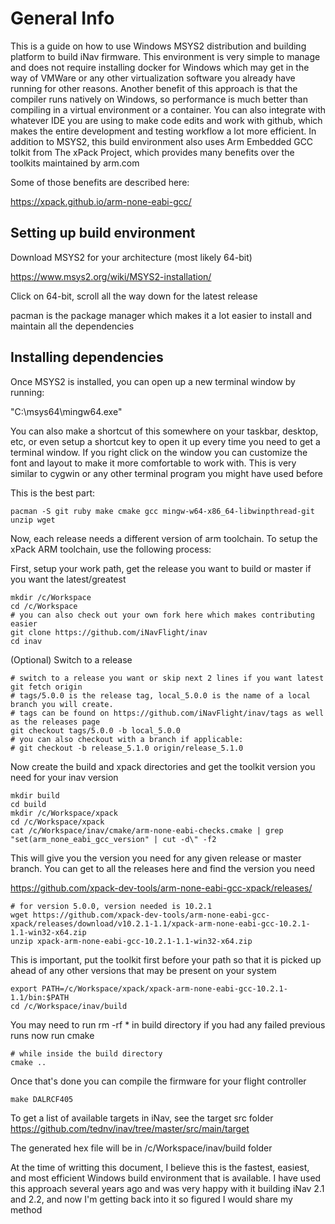 # General Info

This is a guide on how to use Windows MSYS2 distribution and building platform to build iNav firmware. This environment is very simple to manage and does not require installing docker for Windows which may get in the way of VMWare or any other virtualization software you already have running for other reasons. Another benefit of this approach is that the compiler runs natively on Windows, so performance is much better than compiling in a virtual environment or a container. You can also integrate with whatever IDE you are using to make code edits and work with github, which makes the entire development and testing workflow a lot more efficient. In addition to MSYS2, this build environment also uses Arm Embedded GCC tolkit from The xPack Project, which provides many benefits over the toolkits maintained by arm.com

Some of those benefits are described here:

https://xpack.github.io/arm-none-eabi-gcc/

## Setting up build environment

Download MSYS2 for your architecture (most likely 64-bit)

https://www.msys2.org/wiki/MSYS2-installation/

Click on 64-bit, scroll all the way down for the latest release

pacman is the package manager which makes it a lot easier to install and maintain all the dependencies

## Installing dependencies

Once MSYS2 is installed, you can open up a new terminal window by running:

"C:\msys64\mingw64.exe"

You can also make a shortcut of this somewhere on your taskbar, desktop, etc, or even setup a shortcut key to open it up every time you need to get a terminal window. If you right click on the window you can customize the font and layout to make it more comfortable to work with. This is very similar to cygwin or any other terminal program you might have used before

This is the best part:
```
pacman -S git ruby make cmake gcc mingw-w64-x86_64-libwinpthread-git unzip wget
```

Now, each release needs a different version of arm toolchain. To setup the xPack ARM toolchain, use the following process:

First, setup your work path, get the release you want to build or master if you want the latest/greatest
```
mkdir /c/Workspace
cd /c/Workspace
# you can also check out your own fork here which makes contributing easier
git clone https://github.com/iNavFlight/inav
cd inav
```

(Optional) Switch to a release
```
# switch to a release you want or skip next 2 lines if you want latest
git fetch origin
# tags/5.0.0 is the release tag, local_5.0.0 is the name of a local branch you will create.
# tags can be found on https://github.com/iNavFlight/inav/tags as well as the releases page
git checkout tags/5.0.0 -b local_5.0.0
# you can also checkout with a branch if applicable:
# git checkout -b release_5.1.0 origin/release_5.1.0
```
Now create the build and xpack directories and get the toolkit version you need for your inav version
```
mkdir build
cd build
mkdir /c/Workspace/xpack
cd /c/Workspace/xpack
cat /c/Workspace/inav/cmake/arm-none-eabi-checks.cmake | grep "set(arm_none_eabi_gcc_version" | cut -d\" -f2
```
This will give you the version you need for any given release or master branch. You can get to all the releases here and find the version you need

https://github.com/xpack-dev-tools/arm-none-eabi-gcc-xpack/releases/
```
# for version 5.0.0, version needed is 10.2.1
wget https://github.com/xpack-dev-tools/arm-none-eabi-gcc-xpack/releases/download/v10.2.1-1.1/xpack-arm-none-eabi-gcc-10.2.1-1.1-win32-x64.zip
unzip xpack-arm-none-eabi-gcc-10.2.1-1.1-win32-x64.zip
```
This is important, put the toolkit first before your path so that it is  picked up ahead of any other versions that may be present on your system
```
export PATH=/c/Workspace/xpack/xpack-arm-none-eabi-gcc-10.2.1-1.1/bin:$PATH
cd /c/Workspace/inav/build
```
You may need to run rm -rf * in build directory if you had any failed previous runs now run cmake
```
# while inside the build directory
cmake ..
```
Once that's done you can compile the firmware for your flight controller
```
make DALRCF405
```
To get a list of available targets in iNav, see the target src folder
https://github.com/tednv/inav/tree/master/src/main/target

The generated hex file will be in /c/Workspace/inav/build folder

At the time of writting this document, I believe this is the fastest, easiest, and most efficient Windows build environment that is available. I have used this approach several years ago and was very happy with it building iNav 2.1 and 2.2, and now I'm getting back into it so figured I would share my method
